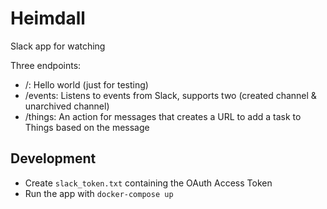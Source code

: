 # Heimdall
Slack app for watching

Three endpoints:
- /: Hello world (just for testing)
- /events: Listens to events from Slack, supports two (created channel & unarchived channel)
- /things: An action for messages that creates a URL to add a task to Things based on the message

## Development
- Create `slack_token.txt` containing the OAuth Access Token
- Run the app with `docker-compose up`
